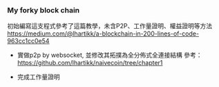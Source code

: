 ### My forky block chain
  
初始編寫這支程式參考了這篇教學，未含P2P、工作量證明、權益證明等方法  
https://medium.com/@lhartikk/a-blockchain-in-200-lines-of-code-963cc1cc0e54  

* 實做p2p by websocket, 並修改其拓撲為全分佈式全連接結構
參考：https://github.com/lhartikk/naivecoin/tree/chapter1

* 完成工作量證明